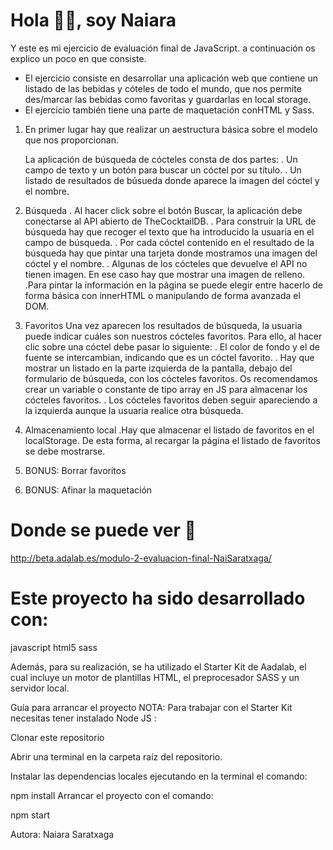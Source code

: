 # Hola 👋🏽, soy Naiara

Y este es mi ejercicio de evaluación final de JavaScript.
a continuación os explico un poco en que consiste.

- El ejercicio consiste en desarrollar una aplicación web que contiene un listado de las bebidas y cóteles de todo el mundo, que nos permite des/marcar las bebidas como favoritas y guardarlas en local storage.
- El ejercicio también tiene una parte de maquetación conHTML y Sass.

1. En primer lugar hay que realizar un aestructura básica sobre el modelo que nos proporcionan.

   La aplicación de búsqueda de cócteles consta de dos partes:
   . Un campo de texto y un botón para buscar un cóctel por su título.
   . Un listado de resultados de búsueda donde aparece la imagen del cóctel y el nombre.

2. Búsqueda
   . Al hacer click sobre el botón Buscar, la aplicación debe conectarse al API abierto de TheCocktailDB.
   . Para construir la URL de búsqueda hay que recoger el texto que ha introducido la usuaria en el
   campo de búsqueda.
   . Por cada cóctel contenido en el resultado de la búsqueda hay que pintar una tarjeta donde
   mostramos una imagen del cóctel y el nombre.
   . Algunas de los cócteles que devuelve el API no tienen imagen. En ese caso hay que mostrar una
   imagen de relleno.
   .Para pintar la información en la página se puede elegir entre hacerlo de forma básica con innerHTML
   o manipulando de forma avanzada el DOM.

3. Favoritos
   Una vez aparecen los resultados de búsqueda, la usuaria puede indicar cuáles son nuestros cócteles
   favoritos. Para ello, al hacer clic sobre una cóctel debe pasar lo siguiente:
   . El color de fondo y el de fuente se intercambian, indicando que es un cóctel favorito.
   . Hay que mostrar un listado en la parte izquierda de la pantalla, debajo del formulario de búsqueda,
   con los cócteles favoritos. Os recomendamos crear un variable o constante de tipo array en JS para
   almacenar los cócteles favoritos.
   . Los cócteles favoritos deben seguir apareciendo a la izquierda aunque la usuaria realice otra búsqueda.

4. Almacenamiento local
   .Hay que almacenar el listado de favoritos en el localStorage. De esta forma, al recargar la página el listado
   de favoritos se debe mostrarse.

5. BONUS: Borrar favoritos

6. BONUS: Afinar la maquetación

# Donde se puede ver 👀

http://beta.adalab.es/modulo-2-evaluacion-final-NaiSaratxaga/

# Este proyecto ha sido desarrollado con:

javascript html5 sass

Además, para su realización, se ha utilizado el Starter Kit de Aadalab, el cual incluye un motor de plantillas HTML, el preprocesador SASS y un servidor local.

Guía para arrancar el proyecto
NOTA: Para trabajar con el Starter Kit necesitas tener instalado Node JS :

Clonar este repositorio

Abrir una terminal en la carpeta raíz del repositorio.

Instalar las dependencias locales ejecutando en la terminal el comando:

npm install
Arrancar el proyecto con el comando:

npm start

Autora: Naiara Saratxaga 

